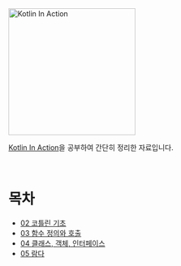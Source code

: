 <img src="http://image.yes24.com/goods/55148593/XL" alt="Kotlin In Action" width="250" />

[Kotlin In Action](http://www.yes24.com/Product/Goods/55148593)을 공부하여 간단히 정리한 자료입니다.

<br>

# 목차
* [02 코틀린 기초](./02%20코틀린%20기초.md)
* [03 함수 정의와 호출](./03%20함수%20정의와%20호출.md)
* [04 클래스, 객체, 인터페이스](./04%20클래스_객체_인터페이스.md)
* [05 람다](./05%20람다.md)
